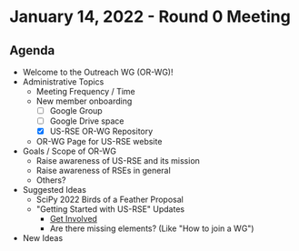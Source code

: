 # January 14, 2022 - Round 0 Meeting

## Agenda

- Welcome to the Outreach WG (OR-WG)!
- Administrative Topics
    - Meeting Frequency / Time
    - New member onboarding
        - [ ] Google Group
        - [ ] Google Drive space
        - [x] US-RSE OR-WG Repository
    - OR-WG Page for US-RSE website
- Goals / Scope of OR-WG
    - Raise awareness of US-RSE and its mission
    - Raise awareness of RSEs in general
    - Others?
- Suggested Ideas
    - SciPy 2022 Birds of a Feather Proposal
    - "Getting Started with US-RSE" Updates
        - [Get Involved](https://us-rse.org/get-involved/)
        - Are there missing elements? (Like "How to join a WG")
- New Ideas

